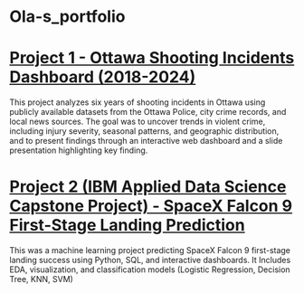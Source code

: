 # Ola-s_portfolio

# [Project 1 - Ottawa Shooting Incidents Dashboard (2018-2024)](https://github.com/KodeXL/PROJECTS/tree/main)

This project analyzes six years of shooting incidents in Ottawa using publicly available datasets from the Ottawa Police, city crime records, and local news sources. The goal was to uncover trends in violent crime, including injury severity, seasonal patterns, and geographic distribution, and to present findings through an interactive web dashboard and a slide presentation highlighting key finding.

# [Project 2 (IBM Applied Data Science Capstone Project) - SpaceX Falcon 9 First-Stage Landing Prediction](https://github.com/KodeXL/Data-Science-Project/tree/main)
This was a machine learning project predicting SpaceX Falcon 9 first-stage landing success using Python, SQL, and interactive dashboards. It Includes EDA, visualization, and classification models (Logistic Regression, Decision Tree, KNN, SVM)

